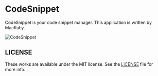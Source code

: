 CodeSnippet
===========

CodeSnippet is your code snippet manager. This application is written by MacRuby.

![CodeSnippet](http://s1.proxy04.twitpic.com/photos/large/407047465.png "CodeSnippet")

## LICENSE
These works are available under the MIT license. See the [LICENSE](./master/LICENSE "LICENSE") file for more info.
